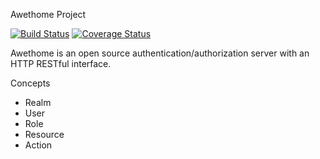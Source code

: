 Awethome Project

[![Build Status](https://api.travis-ci.org/awethome/server.svg?branch=master)](https://travis-ci.org/awethome/server)
[![Coverage Status](https://coveralls.io/repos/awethome/server/badge.svg)](https://coveralls.io/r/awethome/server)

Awethome is an open source authentication/authorization server with an HTTP RESTful interface.

Concepts
 * Realm
 * User
 * Role
 * Resource
 * Action